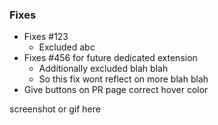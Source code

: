 ### Fixes
* Fixes #123
  * Excluded abc
* Fixes #456 for future dedicated extension
  * Additionally excluded blah blah
  * So this fix wont reflect on more blah blah
* Give buttons on PR page correct hover color

screenshot or gif here
